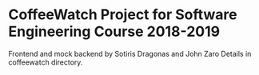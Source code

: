 # CoffeeWatch Project for Software Engineering Course 2018-2019

Frontend and mock backend by Sotiris Dragonas and John Zaro
Details in coffeewatch directory.
